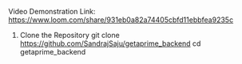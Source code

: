 Video Demonstration Link: https://www.loom.com/share/931eb0a82a74405cbfd11ebbfea9235c

1. Clone the Repository
git clone https://github.com/SandrajSaju/getaprime_backend 
cd getaprime_backend
